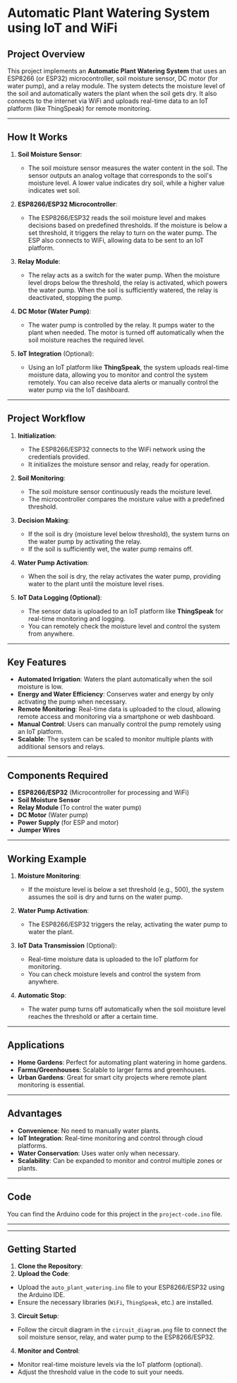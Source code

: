 
# Automatic Plant Watering System using IoT and WiFi

## Project Overview
This project implements an **Automatic Plant Watering System** that uses an ESP8266 (or ESP32) microcontroller, soil moisture sensor, DC motor (for water pump), and a relay module. The system detects the moisture level of the soil and automatically waters the plant when the soil gets dry. It also connects to the internet via WiFi and uploads real-time data to an IoT platform (like ThingSpeak) for remote monitoring.

---

## How It Works
1. **Soil Moisture Sensor**:
    - The soil moisture sensor measures the water content in the soil. The sensor outputs an analog voltage that corresponds to the soil's moisture level. A lower value indicates dry soil, while a higher value indicates wet soil.

2. **ESP8266/ESP32 Microcontroller**:
    - The ESP8266/ESP32 reads the soil moisture level and makes decisions based on predefined thresholds. If the moisture is below a set threshold, it triggers the relay to turn on the water pump. The ESP also connects to WiFi, allowing data to be sent to an IoT platform.

3. **Relay Module**:
    - The relay acts as a switch for the water pump. When the moisture level drops below the threshold, the relay is activated, which powers the water pump. When the soil is sufficiently watered, the relay is deactivated, stopping the pump.

4. **DC Motor (Water Pump)**:
    - The water pump is controlled by the relay. It pumps water to the plant when needed. The motor is turned off automatically when the soil moisture reaches the required level.

5. **IoT Integration** (Optional):
    - Using an IoT platform like **ThingSpeak**, the system uploads real-time moisture data, allowing you to monitor and control the system remotely. You can also receive data alerts or manually control the water pump via the IoT dashboard.

---

## Project Workflow
1. **Initialization**:
    - The ESP8266/ESP32 connects to the WiFi network using the credentials provided.
    - It initializes the moisture sensor and relay, ready for operation.

2. **Soil Monitoring**:
    - The soil moisture sensor continuously reads the moisture level.
    - The microcontroller compares the moisture value with a predefined threshold.

3. **Decision Making**:
    - If the soil is dry (moisture level below threshold), the system turns on the water pump by activating the relay.
    - If the soil is sufficiently wet, the water pump remains off.

4. **Water Pump Activation**:
    - When the soil is dry, the relay activates the water pump, providing water to the plant until the moisture level rises.

5. **IoT Data Logging (Optional)**:
    - The sensor data is uploaded to an IoT platform like **ThingSpeak** for real-time monitoring and logging.
    - You can remotely check the moisture level and control the system from anywhere.

---

## Key Features
- **Automated Irrigation**: Waters the plant automatically when the soil moisture is low.
- **Energy and Water Efficiency**: Conserves water and energy by only activating the pump when necessary.
- **Remote Monitoring**: Real-time data is uploaded to the cloud, allowing remote access and monitoring via a smartphone or web dashboard.
- **Manual Control**: Users can manually control the pump remotely using an IoT platform.
- **Scalable**: The system can be scaled to monitor multiple plants with additional sensors and relays.

---

## Components Required
- **ESP8266/ESP32** (Microcontroller for processing and WiFi)
- **Soil Moisture Sensor**
- **Relay Module** (To control the water pump)
- **DC Motor** (Water pump)
- **Power Supply** (for ESP and motor)
- **Jumper Wires**

---

## Working Example
1. **Moisture Monitoring**:
    - If the moisture level is below a set threshold (e.g., 500), the system assumes the soil is dry and turns on the water pump.
   
2. **Water Pump Activation**:
    - The ESP8266/ESP32 triggers the relay, activating the water pump to water the plant.

3. **IoT Data Transmission** (Optional):
    - Real-time moisture data is uploaded to the IoT platform for monitoring.
    - You can check moisture levels and control the system from anywhere.

4. **Automatic Stop**:
    - The water pump turns off automatically when the soil moisture level reaches the threshold or after a certain time.

---

## Applications
- **Home Gardens**: Perfect for automating plant watering in home gardens.
- **Farms/Greenhouses**: Scalable to larger farms and greenhouses.
- **Urban Gardens**: Great for smart city projects where remote plant monitoring is essential.

---

## Advantages
- **Convenience**: No need to manually water plants.
- **IoT Integration**: Real-time monitoring and control through cloud platforms.
- **Water Conservation**: Uses water only when necessary.
- **Scalability**: Can be expanded to monitor and control multiple zones or plants.

---

## Code
You can find the Arduino code for this project in the `project-code.ino` file.

---



---

## Getting Started
1. **Clone the Repository**:
2. **Upload the Code**:
- Upload the `auto_plant_watering.ino` file to your ESP8266/ESP32 using the Arduino IDE.
- Ensure the necessary libraries (`WiFi`, `ThingSpeak`, etc.) are installed.

3. **Circuit Setup**:
- Follow the circuit diagram in the `circuit_diagram.png` file to connect the soil moisture sensor, relay, and water pump to the ESP8266/ESP32.

4. **Monitor and Control**:
- Monitor real-time moisture levels via the IoT platform (optional).
- Adjust the threshold value in the code to suit your needs.

